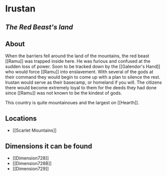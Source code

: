 # Irustan
## *The Red Beast's land*
## About
When the barriers fell around the land of the mountains, the red beast [[Ramu]] was trapped inside here. He was furious and confused at the sudden loss of power. Soon to be tracked down by the [[Galendor's Hand]] who would force [[Ramu]] into enslavement. With several of the gods at their command they would begin to come up with a plan to silence the rest. Irustan would serve as their basecamp, or homeland if you will. The citizens there would become extremely loyal to them for the deeds they had done since [[Ramu]] was not known to be the kindest of gods. 

This country is quite mountainoues and the largest on [[Hearth]].
## Locations
- [[Scarlet Mountains]]


## Dimensions it can be found
- [[Dimension728]]
-  [[Dimension728B]]
- [[Dimension729]]
